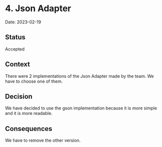 # 4. Json Adapter

Date: 2023-02-19

## Status

Accepted

## Context

There were 2 implementations of the Json Adapter made by the team. We have to choose one of them.

## Decision

We have decided to use the gson implementation because it is more simple and it is more readable.

## Consequences

We have to remove the other version.






